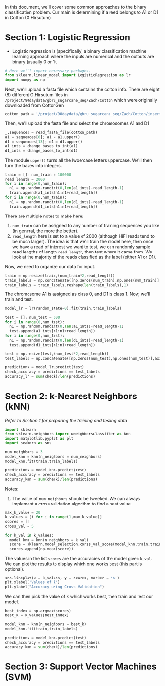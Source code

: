 In this document, we'll cover some common approaches to the binary classification problem.  Our  main is determining if a reed belongs to A1 or D1 in Cotton (G.Hirsutum)


# Section 1: Logistic Regression
- Logistic regression is (specifically) a binary classification machine learning approach where the inputs are numerical and the outputs are binary (usually 0 or 1).

```python
# Here we'll import necessary packages.
from sklearn.linear_model import LogisticRegression as lr
import numpy as np
```

Next, we'll upload a fasta file which contains the cotton info.  There are eight (8) different G.Hirsutum files in ```/project/90daydata/gbru_sugarcane_seq/Zach/Cotton``` which were originally downloaded from CottonGen
```python
cotton_path = '/project/90daydata/gbru_sugarcane_seq/Zach/Cotton/insert_cotton_file_of_interest_here.fa'
```

Then, we'll upload the fasta file and select the chromosomes A1 and D1
```python
_,sequences = read_fasta_file(cotton_path)
a1 = sequences[0]; a1 = a1.upper()
d1 = sequences[13]; d1 = d1.upper()
a1_ints = change_bases_to_int(a1)
d1_ints = change_bases_to_int(d1)
```
The module ```upper()``` turns all the lwoercase letters uppercase.  We'll then turn the bases into integers.  

```python
train = []; num_train = 100000
read_length = 2000
for i in range(0,num_train):
  n1 = np.random.randint(0,len(a1_ints)-read_length-1)
  train.append(a1_ints[n1:n1+read_length])
for i in range(0,num_train):
  n1 = np.random.randint(0,len(d1_ints)-read_length-1)
  train.append(d1_ints[n1:n1+read_length])
```

There are multiple notes to make here:
1.  ```num_train``` can be assigned to any number of training sequences you like (in general, the more the better).
2.  ```read_length``` here is set to a value of 2000 (although HiFi reads tend to be much larger).  The idea is that we'll train the model here, then once we have a read of interest we want to test, we can randomly sample read lengths of length ```read_length```, then test where it came from.  We look at the majority of the reads classified as the label (either A1 or D1).

Now, we need to organize our data for input.
```python
train = np.resize(train,(num_train*2,read_length))
train_labels = np.concatenate([np.zeros(num_train),np.ones(num_train)],axis=0)
train_labels = train_labels.reshape(len(train_labels),1)
```

The chromosome A1 is assigned as class 0, and D1 is class 1.  Now, we'll train and test.

```python
model_lr = lr(random_state=0).fit(train,train_labels)

test = []; num_test = 100
for i in range(0,num_test):
  n1 = np.random.randint(0,len(a1_ints)-read_length-1)
  test.append(a1_ints[n1:n1+read_length])
for i in range(0,num_test):
  n1 = np.random.randint(0,len(d1_ints)-read_length-1)
  test.append(d1_ints[n1:n1+read_length])

test = np.resize(test,(num_test*2,read_length))
test_labels = np.concatenate([np.zeros(num_test),np.ones(num_test)],axis=0)

predictions = model_lr.predict(test)
check_accuracy = predictions == test_labels
accuracy_lr = sum(check)/len(predictions)
```

# Section 2:  k-Nearest Neighbors (kNN)
*Refer to Section 1 for preparing the training and testing data*

```python
import sklearn
from sklearn.neighbors import KNeighborsClassifier as knn
import matplotlib.pyplot as plt
import seaborn as sns

num_neighbors = 3
model_knn = knn(n_neighbors = num_neighbors)
model_knn.fit(train,train_labels)

predictions = model_knn.predict(test)
check_accuracy = predictions == test_labels
accuracy_knn = sum(check)/len(predictions)
```

Notes:
1.  The value of ```num_neighbors``` should  be tweeked.  We can always implement a cross validation algorithm to find a best value.  

```python
max_k_value = 20
k_values = [i for i in range(1,max_k_value)]
scores = []
cross_val = 5

for k_val in k_values:
  model_knn = knn(n_neighbors = k_val)
  score = sklearn.model_selection.corss_val_score(model_knn,train,train_labels,cv = cross_val)
  scores.append(np.mean(score))
```

The values in the list ```scores``` are the accuracies of the model given ```k_val```.  We can plot the results to display which one works best (this part is optional).

```python
sns.lineplot(x = k_values, y = scores, marker = 'o')
plt.xlabel('Values of k')
plt.ylabel("Accuracy using Cross Validation")
```

We can then pick the value of k which works best, then train and test our model.

```python
best_index = np.argmax(scores)
best_k = k_values[best_index]

model_knn = knn(n_neighbors = best_k)
model_knn.fit(train,train_labels)

predictions = model_knn.predict(test)
check_accuracy = predictions == test_labels
accuracy_knn = sum(check)/len(predictions)
```


# Section 3:  Support Vector Machines (SVM)
